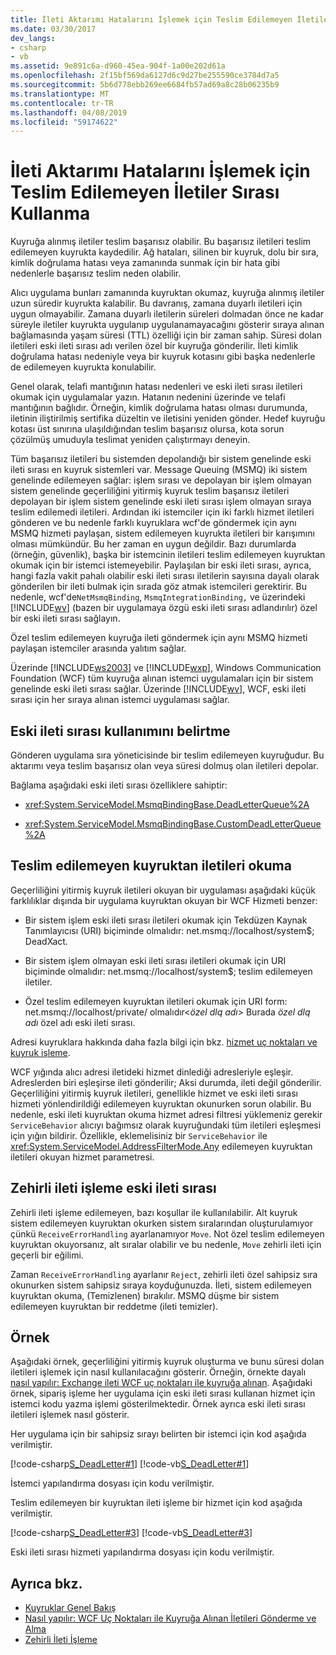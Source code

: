 ```yaml
---
title: İleti Aktarımı Hatalarını İşlemek için Teslim Edilemeyen İletiler Sırası Kullanma
ms.date: 03/30/2017
dev_langs:
- csharp
- vb
ms.assetid: 9e891c6a-d960-45ea-904f-1a00e202d61a
ms.openlocfilehash: 2f15bf569da6127d6c9d27be255590ce3784d7a5
ms.sourcegitcommit: 5b6d778ebb269ee6684fb57ad69a8c28b06235b9
ms.translationtype: MT
ms.contentlocale: tr-TR
ms.lasthandoff: 04/08/2019
ms.locfileid: "59174622"
---
```

# <a name="using-dead-letter-queues-to-handle-message-transfer-failures"></a>İleti Aktarımı Hatalarını İşlemek için Teslim Edilemeyen İletiler Sırası Kullanma
Kuyruğa alınmış iletiler teslim başarısız olabilir. Bu başarısız iletileri teslim edilemeyen kuyrukta kaydedilir. Ağ hataları, silinen bir kuyruk, dolu bir sıra, kimlik doğrulama hatası veya zamanında sunmak için bir hata gibi nedenlerle başarısız teslim neden olabilir.  
  
 Alıcı uygulama bunları zamanında kuyruktan okumaz, kuyruğa alınmış iletiler uzun süredir kuyrukta kalabilir. Bu davranış, zamana duyarlı iletileri için uygun olmayabilir. Zamana duyarlı iletilerin süreleri dolmadan önce ne kadar süreyle iletiler kuyrukta uygulanıp uygulanamayacağını gösterir sıraya alınan bağlamasında yaşam süresi (TTL) özelliği için bir zaman sahip. Süresi dolan iletileri eski ileti sırası adı verilen özel bir kuyruğa gönderilir. İleti kimlik doğrulama hatası nedeniyle veya bir kuyruk kotasını gibi başka nedenlerle de edilemeyen kuyrukta konulabilir.  
  
 Genel olarak, telafi mantığının hatası nedenleri ve eski ileti sırası iletileri okumak için uygulamalar yazın. Hatanın nedenini üzerinde ve telafi mantığının bağlıdır. Örneğin, kimlik doğrulama hatası olması durumunda, iletinin iliştirilmiş sertifika düzeltin ve iletisini yeniden gönder. Hedef kuyruğu kotası üst sınırına ulaşıldığından teslim başarısız olursa, kota sorun çözülmüş umuduyla teslimat yeniden çalıştırmayı deneyin.  
  
 Tüm başarısız iletileri bu sistemden depolandığı bir sistem genelinde eski ileti sırası en kuyruk sistemleri var. Message Queuing (MSMQ) iki sistem genelinde edilemeyen sağlar: işlem sırası ve depolayan bir işlem olmayan sistem genelinde geçerliliğini yitirmiş kuyruk teslim başarısız iletileri depolayan bir işlem sistem genelinde eski ileti sırası işlem olmayan sıraya teslim edilemedi iletileri. Ardından iki istemciler için iki farklı hizmet iletileri gönderen ve bu nedenle farklı kuyruklara wcf'de göndermek için aynı MSMQ hizmeti paylaşan, sistem edilemeyen kuyrukta iletileri bir karışımını olması mümkündür. Bu her zaman en uygun değildir. Bazı durumlarda (örneğin, güvenlik), başka bir istemcinin iletileri teslim edilemeyen kuyruktan okumak için bir istemci istemeyebilir. Paylaşılan bir eski ileti sırası, ayrıca, hangi fazla vakit pahalı olabilir eski ileti sırası iletilerin sayısına dayalı olarak gönderilen bir ileti bulmak için sırada göz atmak istemcileri gerektirir. Bu nedenle, wcf'de`NetMsmqBinding`, `MsmqIntegrationBinding,` ve üzerindeki [!INCLUDE[wv](../../../../includes/wv-md.md)] (bazen bir uygulamaya özgü eski ileti sırası adlandırılır) özel bir eski ileti sırası sağlayın.  
  
 Özel teslim edilemeyen kuyruğa ileti göndermek için aynı MSMQ hizmeti paylaşan istemciler arasında yalıtım sağlar.  
  
 Üzerinde [!INCLUDE[ws2003](../../../../includes/ws2003-md.md)] ve [!INCLUDE[wxp](../../../../includes/wxp-md.md)], Windows Communication Foundation (WCF) tüm kuyruğa alınan istemci uygulamaları için bir sistem genelinde eski ileti sırası sağlar. Üzerinde [!INCLUDE[wv](../../../../includes/wv-md.md)], WCF, eski ileti sırası için her sıraya alınan istemci uygulaması sağlar.  
  
## <a name="specifying-use-of-the-dead-letter-queue"></a>Eski ileti sırası kullanımını belirtme  
 Gönderen uygulama sıra yöneticisinde bir teslim edilemeyen kuyruğudur. Bu aktarımı veya teslim başarısız olan veya süresi dolmuş olan iletileri depolar.  
  
 Bağlama aşağıdaki eski ileti sırası özelliklere sahiptir:  
  
-   <xref:System.ServiceModel.MsmqBindingBase.DeadLetterQueue%2A>  
  
-   <xref:System.ServiceModel.MsmqBindingBase.CustomDeadLetterQueue%2A>  
  
## <a name="reading-messages-from-the-dead-letter-queue"></a>Teslim edilemeyen kuyruktan iletileri okuma  
 Geçerliliğini yitirmiş kuyruk iletileri okuyan bir uygulaması aşağıdaki küçük farklılıklar dışında bir uygulama kuyruktan okuyan bir WCF Hizmeti benzer:  
  
-   Bir sistem işlem eski ileti sırası iletileri okumak için Tekdüzen Kaynak Tanımlayıcısı (URI) biçiminde olmalıdır: net.msmq://localhost/system$; DeadXact.  
  
-   Bir sistem işlem olmayan eski ileti sırası iletileri okumak için URI biçiminde olmalıdır: net.msmq://localhost/system$; teslim edilemeyen iletiler.  
  
-   Özel teslim edilemeyen kuyruktan iletileri okumak için URI form: net.msmq://localhost/private/ olmalıdır\<*özel dlq adı*> Burada *özel dlq adı* özel adı eski ileti sırası.  
  
 Adresi kuyruklara hakkında daha fazla bilgi için bkz. [hizmet uç noktaları ve kuyruk işleme](../../../../docs/framework/wcf/feature-details/service-endpoints-and-queue-addressing.md).  
  
 WCF yığında alıcı adresi iletideki hizmet dinlediği adresleriyle eşleşir. Adreslerden biri eşleşirse ileti gönderilir; Aksi durumda, ileti değil gönderilir. Geçerliliğini yitirmiş kuyruk iletileri, genellikle hizmet ve eski ileti sırası hizmeti yönlendirildiği edilemeyen kuyruktan okunurken sorun olabilir. Bu nedenle, eski ileti kuyruktan okuma hizmet adresi filtresi yüklemeniz gerekir `ServiceBehavior` alıcıyı bağımsız olarak kuyruğundaki tüm iletileri eşleşmesi için yığın bildirir. Özellikle, eklemelisiniz bir `ServiceBehavior` ile <xref:System.ServiceModel.AddressFilterMode.Any> edilemeyen kuyruktan iletileri okuyan hizmet parametresi.  
  
## <a name="poison-message-handling-from-the-dead-letter-queue"></a>Zehirli ileti işleme eski ileti sırası  
 Zehirli ileti işleme edilemeyen, bazı koşullar ile kullanılabilir. Alt kuyruk sistem edilemeyen kuyruktan okurken sistem sıralarından oluşturulamıyor çünkü `ReceiveErrorHandling` ayarlanamıyor `Move`. Not özel teslim edilemeyen kuyruktan okuyorsanız, alt sıralar olabilir ve bu nedenle, `Move` zehirli ileti için geçerli bir eğilimi.  
  
 Zaman `ReceiveErrorHandling` ayarlanır `Reject`, zehirli ileti özel sahipsiz sıra okunurken sistem sahipsiz sıraya koyduğunuzda. İleti, sistem edilemeyen kuyruktan okuma, (Temizlenen) bırakılır. MSMQ düşme bir sistem edilemeyen kuyruktan bir reddetme (ileti temizler).  
  
## <a name="example"></a>Örnek  
 Aşağıdaki örnek, geçerliliğini yitirmiş kuyruk oluşturma ve bunu süresi dolan iletileri işlemek için nasıl kullanılacağını gösterir. Örneğin, örnekte dayalı [nasıl yapılır: Exchange ileti WCF uç noktaları ile kuyruğa alınan](../../../../docs/framework/wcf/feature-details/how-to-exchange-queued-messages-with-wcf-endpoints.md). Aşağıdaki örnek, sipariş işleme her uygulama için eski ileti sırası kullanan hizmet için istemci kodu yazma işlemi gösterilmektedir. Örnek ayrıca eski ileti sırası iletileri işlemek nasıl gösterir.  
  
 Her uygulama için bir sahipsiz sırayı belirten bir istemci için kod aşağıda verilmiştir.  
  
 [!code-csharp[S_DeadLetter#1](../../../../samples/snippets/csharp/VS_Snippets_CFX/s_deadletter/cs/client.cs#1)]
 [!code-vb[S_DeadLetter#1](../../../../samples/snippets/visualbasic/VS_Snippets_CFX/s_deadletter/vb/client.vb#1)]  
  
 İstemci yapılandırma dosyası için kodu verilmiştir.  

 Teslim edilemeyen bir kuyruktan ileti işleme bir hizmet için kod aşağıda verilmiştir.  
  
 [!code-csharp[S_DeadLetter#3](../../../../samples/snippets/csharp/VS_Snippets_CFX/s_deadletter/cs/dlservice.cs#3)]
 [!code-vb[S_DeadLetter#3](../../../../samples/snippets/visualbasic/VS_Snippets_CFX/s_deadletter/vb/dlservice.vb#3)]  
  
 Eski ileti sırası hizmeti yapılandırma dosyası için kodu verilmiştir.  

## <a name="see-also"></a>Ayrıca bkz.

- [Kuyruklar Genel Bakış](../../../../docs/framework/wcf/feature-details/queues-overview.md)
- [Nasıl yapılır: WCF Uç Noktaları ile Kuyruğa Alınan İletileri Gönderme ve Alma](../../../../docs/framework/wcf/feature-details/how-to-exchange-queued-messages-with-wcf-endpoints.md)
- [Zehirli İleti İşleme](../../../../docs/framework/wcf/feature-details/poison-message-handling.md)
